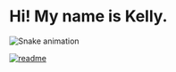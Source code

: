 <h1> Hi! My name is Kelly. </h1>

<div>
 
</div>

  ![Snake animation](https://github.com/balakelly459/balakelly459/blob/output/github-contribution-grid-snake.svg)
 
</div>
 
[![readme](https://github-readme-stats.vercel.app/api/pin/?username=balakelly459&repo=balakelly459&theme=react)](https://github.com/balakelly459/balakelly459)
